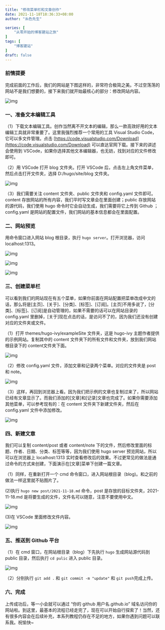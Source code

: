 ```yaml
---
title: "修改菜单栏和文章创作"
date: 2021-11-18T18:36:33+08:00
author: "糸色先生"

series: [
    "从零开始的博客建站之旅"
]
tags: [
    "博客建站"
]
draft: false
---
```


### 前情提要

完成前面的工作后，我们的网站是下图这样的，非常符合极简之美。不过空荡荡的网站不是我们想要的，接下来我们就开始最核心的部分：修改网站内容。

![img](https://cdn.jsdelivr.net/gh/lzxqaq/jsdelivr@master/image/2021-11-18/0.png)

### 一、准备文本编辑工具

（1）下载文本编辑工具。创作当然离不开文本的编辑，那么一款高效好用的文本编辑工具就非常重要了。这里我强烈推荐一个常用的工具 Visual Studio Code，它可以多文件管理。点击 [https://code.visualstudio.com/Download](https://code.visualstudio.com/Download) 可以直达官网下载。接下来的讲述会使用到 VSCode，如果你选择其他文本编辑器，也无妨，找到对应的文件修改即可。 

（2）用 VSCode 打开 blog 文件夹。打开 VSCode 后，点击左上角文件菜单，然后点击打开文件夹，选择 D:/hugo/site/blog 文件夹。

![img](https://cdn.jsdelivr.net/gh/lzxqaq/jsdelivr@master/image/2021-11-18/1.png)

（3）我们需要关注 content 文件夹、public 文件夹和 config.yaml 文件即可。content 存放网站的所有内容，我们平时写文章会在里面创建；public 存放网站的源代码，我们使用 hugo 命令时它会自动生成，我们需要将它上传到 Github ；config.yaml 是网站的配置文件，我们网站的基本信息都会在里面配置。

### 二、网站预览

用命令窗口进入网站 blog 根目录，执行 `hugo server`。打开浏览器，访问 localhost:1313。

![img](https://cdn.jsdelivr.net/gh/lzxqaq/jsdelivr@master/image/2021-11-17/11.png)

![img](https://cdn.jsdelivr.net/gh/lzxqaq/jsdelivr@master/image/2021-11-17/12.png)

![img](https://cdn.jsdelivr.net/gh/lzxqaq/jsdelivr@master/image/2021-11-17/10.png)

### 三、创建菜单栏

可以看到我们的网站现在有五个菜单，如果你前面在网站配置把菜单改成中文的话，那么将是[主页]、[关于]、[分类]、[标签]、[订阅]。[主页]不用多说了，[分类]、[标签]、[订阅]是自动管理的，如果不需要的话可以在网站目录的 config.yaml 里删掉，[关于]现在点击的话，是访问不了的，因为我们还没有创建对应的文件夹或文件。

（1）打开 themes/hugo-ivy/exampleSite 文件夹，这是 hugo-ivy 主题作者提供的示例网站。复制其中的 content 文件夹下的所有文件和文件夹，放到我们网站根目录下的 content文件夹下面。

![img](https://cdn.jsdelivr.net/gh/lzxqaq/jsdelivr@master/image/2021-11-18/2.png)

（2）修改 config.yaml 文件，添加文章和记录两个菜单。对应的文件夹是 post 和 note。

![img](https://cdn.jsdelivr.net/gh/lzxqaq/jsdelivr@master/image/2021-11-18/3.png)

（3）这样，再回到浏览器上看。因为我们把示例的文章也复制过来了，所以网站已经有文章显示了。而我们添加的[文章]和[记录]文章也完成了。如果你需要添加其他菜单，可以参考现有的：在 content 文件夹下新建文件夹，然后在 config.yaml 文件中添加修改。

![img](https://cdn.jsdelivr.net/gh/lzxqaq/jsdelivr@master/image/2021-11-18/4.png)

### 四、新建文章

我们可以复制 content/post 或者 content/note 下的文件，然后修改里面的标题、作者、日期、分类、标签等等，因为我们使用 hugo server 预览网站，所以可以在浏览器上 localhost:1313 实时查看修改后的效果。不过更常见的做法是通过命令的方式来创建，下面演示在[文章]菜单下创建一篇文章。

（1）同样，在重新打开一个 cmd 命令窗口，进入网站根目录（blog)。和之前的做法一样这里就不贴图片了。

(2)执行 `hugo new post/2021-11-18.md` 命令，post 是存放的目标文件夹，2021-11-18.md 是将要生成的文件，文件名可以随意，注意不要使用中文。

![img](https://cdn.jsdelivr.net/gh/lzxqaq/jsdelivr@master/image/2021-11-18/5.png)

(3)在 VSCode 里面修改文件内容。

![img](https://cdn.jsdelivr.net/gh/lzxqaq/jsdelivr@master/image/2021-11-18/6.png)

### 五、推送到 Github 平台

（1）在 cmd 窗口，在网站根目录（blog）下先执行 `hugo` 生成网站源代码到 public 目录，然后执行 `cd pulic` 进入 public 目录。

![img](https://cdn.jsdelivr.net/gh/lzxqaq/jsdelivr@master/image/2021-11-18/7.png)

（2）分别执行 `git add .` 和 `git commit -m "update"` 和 `git push`完成上传。

### 六、完成

上传成功后，等一小会就可以通过 “你的 github 用户名.github.io” 域名访问你的网站啦。到这里，最基本的流程已经走完了，现在可以开始自行探索了！当然，还有很多内容会在后续补充，本系列教程仍存在不足的地方，如果你遇到问题可以联系我。祝愉快~
